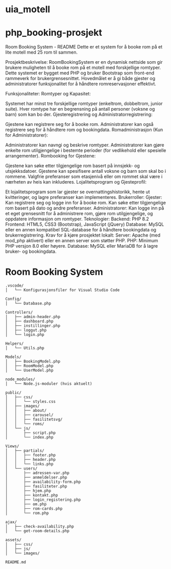 # uia_motell

# php_booking-prosjekt

Room Booking System - README
Dette er et system for å booke rom på et lite motell med 25 rom til sammen.

Prosjektbeskrivelse:
RoomBookingSystem er en dynamisk nettside som gir brukere muligheten til å booke rom på et motell med forskjellige romtyper. Dette systemet er bygget med PHP og bruker Bootstrap som front-end rammeverk for brukergrensesnittet. Hovedmålet er å gi både gjester og administratorer funksjonalitet for å håndtere romreservasjoner effektivt.

Funksjonaliteter:
Romtyper og Kapasitet:

Systemet har minst tre forskjellige romtyper (enkeltrom, dobbeltrom, junior suite).
Hver romtype har en begrensning på antall personer (voksne og barn) som kan bo der.
Gjesteregistrering og Administratorregistrering:

Gjestene kan registrere seg for å booke rom.
Administratorer kan også registrere seg for å håndtere rom og bookingdata.
Romadministrasjon (Kun for Administratorer):

Administratorer kan navngi og beskrive romtyper.
Administratorer kan gjøre enkelte rom utilgjengelige i bestemte perioder (for vedlikehold eller spesielle arrangementer).
Rombooking for Gjestene:

Gjestene kan søke etter tilgjengelige rom basert på innsjekk- og utsjekksdatoer.
Gjestene kan spesifisere antall voksne og barn som skal bo i rommene.
Valgfrie preferanser som etasjenivå eller om rommet skal være i nærheten av heis kan inkluderes.
Lojalitetsprogram og Gjesteprofil:

Et lojalitetsprogram som lar gjester se overnattingshistorikk, hente ut kvitteringer, og lagre preferanser kan implementeres.
Brukerroller:
Gjester:
Kan registrere seg og logge inn for å booke rom.
Kan søke etter tilgjengelige rom basert på dato og andre preferanser.
Administratorer:
Kan logge inn på et eget grensesnitt for å administrere rom, gjøre rom utilgjengelige, og oppdatere informasjon om romtyper.
Teknologier:
Backend: PHP 8.2
Frontend: HTML5, CSS3 (Bootstrap), JavaScript (jQuery)
Database: MySQL eller en annen kompatibel SQL-database for å håndtere bookingdata og brukerregistrering.
Krav for å kjøre prosjektet lokalt:
Server:
Apache (med mod_php aktivert) eller en annen server som støtter PHP.
PHP:
Minimum PHP versjon 8.0 eller høyere.
Database:
MySQL eller MariaDB for å lagre bruker- og bookingdata.



# Room Booking System

```plaintext
.vscode/
│   └── Konfigurasjonsfiler for Visual Studio Code

Config/
│   └── Database.php

Controllers/
│   ├── admin-header.php
│   ├── dashboard.php
│   ├── instillinger.php
│   ├── loggut.php
│   └── login.php

Helpers/
│   └── Utils.php

Models/
│   ├── BookingModel.php
│   ├── RoomModel.php
│   └── UserModel.php

node_modules/
│   └── Node.js-moduler (hvis aktuelt)

public/
│   ├── css/
│   │   └── styles.css
│   ├── images/
│   │   ├── about/
│   │   ├── carousel/
│   │   ├── fasilitetsvg/
│   │   └── roms/
│   └── js/
│       ├── script.php
│       └── index.php

Views/
│   ├── partials/
│   │   ├── footer.php
│   │   ├── header.php
│   │   └── links.php
│   └── users/
│       ├── adressen-var.php
│       ├── anmeldelser.php
│       ├── availability-form.php
│       ├── fasiliteter.php
│       ├── hjem.php
│       ├── kontakt.php
│       ├── login_registering.php
│       ├── om.php
│       ├── rom-cards.php
│       └── rom.php

ajax/
│   ├── check-availability.php
│   └── get-room-details.php

assets/
│   ├── css/
│   ├── js/
│   └── images/

README.md

